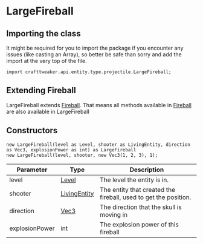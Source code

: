 # LargeFireball

## Importing the class

It might be required for you to import the package if you encounter any issues (like casting an Array), so better be safe than sorry and add the import at the very top of the file.
```zenscript
import crafttweaker.api.entity.type.projectile.LargeFireball;
```


## Extending Fireball

LargeFireball extends [Fireball](/vanilla/api/entity/type/projectile/Fireball). That means all methods available in [Fireball](/vanilla/api/entity/type/projectile/Fireball) are also available in LargeFireball

## Constructors


```zenscript
new LargeFireball(level as Level, shooter as LivingEntity, direction as Vec3, explosionPower as int) as LargeFireball
new LargeFireball(level, shooter, new Vec3(1, 2, 3), 1);
```
|   Parameter    |                       Type                       |                           Description                           |
|----------------|--------------------------------------------------|-----------------------------------------------------------------|
| level          | [Level](/vanilla/api/world/Level)                | The level the entity is in.                                     |
| shooter        | [LivingEntity](/vanilla/api/entity/LivingEntity) | The entity that created the fireball, used to get the position. |
| direction      | [Vec3](/vanilla/api/util/math/Vec3)              | The direction that the skull is moving in                       |
| explosionPower | int                                              | The explosion power of this fireball                            |



